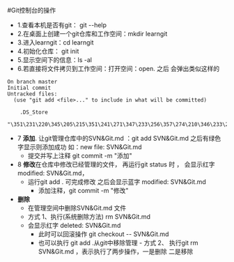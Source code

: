 #Git控制台的操作
 - 1.查看本机是否有git： git --help
 - 2.在桌面上创建一个git仓库和工作空间：mkdir  learngit
 - 3.进入learngit：cd learngit
 - 4.初始化仓库： git  init
 - 5.显示空间下的信息：ls -al
 - 6.若直接将文件拷贝到工作空间：打开空间：open.  之后 会弹出类似这样的
```
On branch master
Initial commit
Untracked files:
  (use "git add <file>..." to include in what will be committed)

	.DS_Store
	"\351\231\220\345\205\215\351\241\271\347\233\256\357\274\210\346\233\264\346\226\260).docx"
```
 - 7 **添加**. 让git管理仓库中的SVN\&Git.md ：git add SVN\&Git.md  之后有绿色字显示则添加成功 如：new file:   SVN&Git.md
   - 提交并写上注释 git commit  -m "添加"
 - 8 **修改**在仓库中修改已经管理的文件， 再运行git status 时 ， 会显示红字 modified: SVN&Git.md，  
   - 运行git add . 可完成修改 之后会显示蓝字 modified:   SVN&Git.md
     - 添加注释，git  commit  -m "修改"  
  -  **删除** 
     -  在管理空间中删除SVN\&Git.md  文件 
     -  方式 1、执行(系统删除方法) rm SVN\&Git.md
     -  会显示红字  	deleted: SVN&Git.md
        -  此时可以回滚操作 git checkout -- SVN&Git.md
        -   也可以执行 git add .从git中移除管理
    -   方式 2、 执行git rm SVN\&Git.md  ，表示执行了两步操作，一是删除 二是移除